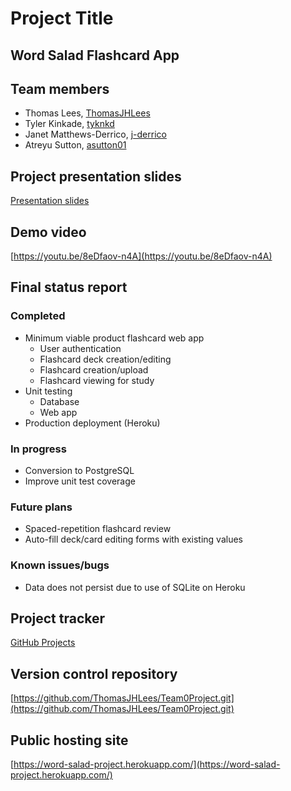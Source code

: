 # Project Title #
## Word Salad Flashcard App #

## Team members ##
 * Thomas Lees, [ThomasJHLees](https://github.com/ThomasJHLees)
 * Tyler Kinkade, [tyknkd](https://github.com/tyknkd)
 * Janet Matthews-Derrico, [j-derrico](https://github.com/j-derrico)
 * Atreyu Sutton, [asutton01](https://github.com/asutton01)
 
## Project presentation slides ##
  [Presentation slides](https://docs.google.com/presentation/d/1b9k7UJkH9uh1Y2gA2xFZLrqHMdz9fpYYBPwkH3T7agM/)

## Demo video ##
[https://youtu.be/8eDfaov-n4A](https://youtu.be/8eDfaov-n4A)
  
## Final status report ##
### Completed ###
 * Minimum viable product flashcard web app
   * User authentication 
   * Flashcard deck creation/editing
   * Flashcard creation/upload
   * Flashcard viewing for study
 * Unit testing
   * Database
   * Web app
 * Production deployment (Heroku)
### In progress ###
 * Conversion to PostgreSQL
 * Improve unit test coverage
### Future plans ###
 * Spaced-repetition flashcard review
 * Auto-fill deck/card editing forms with existing values
### Known issues/bugs ###
 * Data does not persist due to use of SQLite on Heroku

## Project tracker ##
  [GitHub Projects](https://github.com/users/ThomasJHLees/projects/1)

## Version control repository ##
  [https://github.com/ThomasJHLees/Team0Project.git](https://github.com/ThomasJHLees/Team0Project.git)

## Public hosting site ##
[https://word-salad-project.herokuapp.com/](https://word-salad-project.herokuapp.com/)
